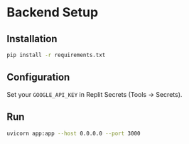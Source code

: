 # Backend Setup

## Installation
```bash
pip install -r requirements.txt
```

## Configuration
Set your `GOOGLE_API_KEY` in Replit Secrets (Tools → Secrets).

## Run
```bash
uvicorn app:app --host 0.0.0.0 --port 3000
```
